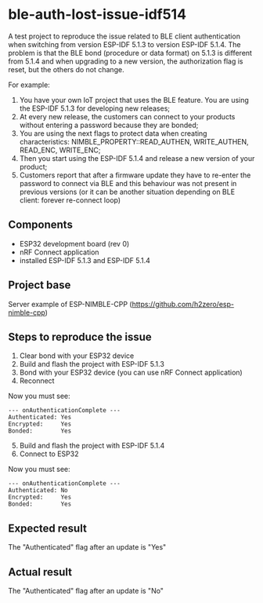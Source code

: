 # ble-auth-lost-issue-idf514
A test project to reproduce the issue related to BLE client authentication when switching from version ESP-IDF 5.1.3 to version ESP-IDF 5.1.4. 
The problem is that the BLE bond (procedure or data format) on 5.1.3 is different from 5.1.4 and when upgrading to a new version, the authorization flag is reset, but the others do not change.

For example:
1) You have your own IoT project that uses the BLE feature. You are using the ESP-IDF 5.1.3 for developing new releases;
2) At every new release, the customers can connect to your products without entering a password because they are bonded;
3) You are using the next flags to protect data when creating characteristics: NIMBLE_PROPERTY::READ_AUTHEN, WRITE_AUTHEN, READ_ENC, WRITE_ENC;
4) Then you start using the ESP-IDF 5.1.4 and release a new version of your product;
5) Customers report that after a firmware update they have to re-enter the password to connect via BLE and this behaviour was not present in previous versions (or it can be another situation depending on BLE client: forever re-connect loop)
## Components
- ESP32 development board (rev 0)
- nRF Connect application
- installed ESP-IDF 5.1.3 and ESP-IDF 5.1.4
## Project base
Server example of ESP-NIMBLE-CPP (https://github.com/h2zero/esp-nimble-cpp)
## Steps to reproduce the issue
1) Clear bond with your ESP32 device
2) Build and flash the project with ESP-IDF 5.1.3
3) Bond with your ESP32 device (you can use nRF Connect application)
4) Reconnect
   
Now you must see:
```
--- onAuthenticationComplete ---
Authenticated: Yes
Encrypted:     Yes
Bonded:        Yes
```
5) Build and flash the project with ESP-IDF 5.1.4
6) Connect to ESP32

Now you must see:
```
--- onAuthenticationComplete ---
Authenticated: No
Encrypted:     Yes
Bonded:        Yes
```
## Expected result
The "Authenticated" flag after an update is "Yes"
## Actual result
The "Authenticated" flag after an update is "No"
